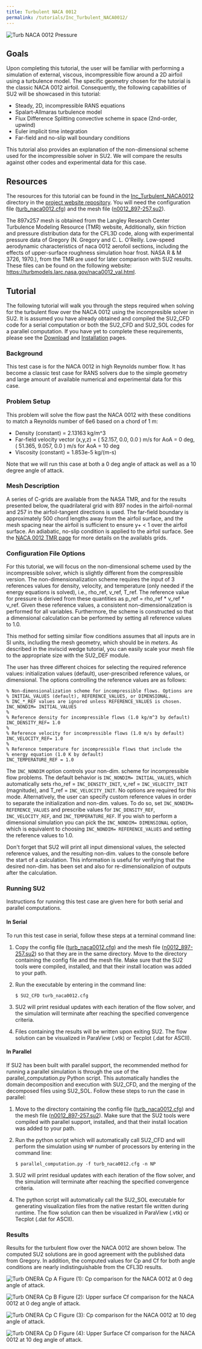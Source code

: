 ```yaml
---
title: Turbulent NACA 0012
permalink: /tutorials/Inc_Turbulent_NACA0012/
---
```


![Turb NACA 0012 Pressure](../../Inc_Turbulent_NACA0012/images/n0012_cp_AoA10deg.png)

## Goals

Upon completing this tutorial, the user will be familiar with performing a simulation of external, viscous, incompressible flow around a 2D airfoil using a turbulence model. The specific geometry chosen for the tutorial is the classic NACA 0012 airfoil. Consequently, the following capabilities of SU2 will be showcased in this tutorial:
- Steady, 2D, incompressible RANS equations 
- Spalart-Allmaras turbulence model
- Flux Difference Splitting convective scheme in space (2nd-order, upwind)
- Euler implicit time integration
- Far-field and no-slip wall boundary conditions

This tutorial also provides an explanation of the non-dimensional scheme used for the incompressible solver in SU2. We will compare the results against other codes and experimental data for this case.


## Resources

The resources for this tutorial can be found in the [Inc_Turbulent_NACA0012](https://github.com/su2code/su2code.github.io/tree/master/Inc_Turbulent_NACA0012) directory in the [project website repository](https://github.com/su2code/su2code.github.io). You will need the configuration file ([turb_naca0012.cfg](../../Inc_Turbulent_NACA0012/turb_naca0012.cfg)) and the mesh file ([n0012_897-257.su2](../../Inc_Turbulent_NACA0012/n0012_897-257.su2)).

 The 897x257 mesh is obtained from the Langley Research Center Turbulence Modeling Resource (TMR) website, Additionally, skin friction and pressure distribution data for the CFL3D code, along with experimental pressure data of Gregory (N. Gregory and C. L. O’Reilly. Low-speed aerodynamic characteristics of naca 0012 aerofoil sections, including the effects
of upper-surface roughness simulation hoar frost. NASA R & M 3726, 1970.), from the TMR are used for later comparison with SU2 results. These files can be found on the following website: https://turbmodels.larc.nasa.gov/naca0012_val.html.

## Tutorial

The following tutorial will walk you through the steps required when solving for the turbulent flow over the NACA 0012 using the incompresible solver in SU2. It is assumed you have already obtained and compiled the SU2_CFD code for a serial computation or both the SU2_CFD and SU2_SOL codes for a parallel computation. If you have yet to complete these requirements, please see the [Download](/docs/Download/) and [Installation](/docs/Installation/) pages.

### Background

This test case is for the NACA 0012 in high Reynolds number flow. It has become a classic test case for RANS solvers due to the simple geometry and large amount of available numerical and experimental data for this case.

### Problem Setup

This problem will solve the flow past the NACA 0012 with these conditions to match a Reynolds number of 6e6 based on a chord of 1 m:
- Density (constant) = 2.13163 kg/m^3
- Far-field velocity vector (x,y,z) = ( 52.157, 0.0, 0.0 ) m/s for AoA = 0 deg, ( 51.365, 9.057, 0.0 ) m/s for AoA = 10 deg
- Viscosity (constant) = 1.853e-5 kg/(m-s)

Note that we will run this case at both a 0 deg angle of attack as well as a 10 degree angle of attack.

### Mesh Description

A series of C-grids are available from the NASA TMR, and for the results presented below, the quadrilateral grid with 897 nodes in the airfoil-normal and 257 in the airfoil-tangent directions is used. The far-field boundary is approximately 500 chord lengths away from the airfoil surface, and the mesh spacing near the airfoil is sufficient to ensure y+ < 1 over the airfoil surface. An adiabatic, no-slip condition is applied to the airfoil surface. See the [NACA 0012 TMR page](https://turbmodels.larc.nasa.gov/naca0012_val.html) for more details on the availabls grids.


### Configuration File Options

For this tutorial, we will focus on the non-dimensional scheme used by the incompressible solver, which is slightly different from the compressible version. The non-dimensionalization scheme requires the input of 3 references values for density, velocity, and temperature (only needed if the energy equations is solved), i.e., rho_ref, v_ref, T_ref. The reference value for pressure is derived from these quantities as p_ref = rho_ref * v_ref * v_ref. Given these reference values, a consistent non-dimensionalization is performed for all variables. Furthermore, the scheme is constructed so that a dimensional calculation can be performed by setting all reference values to 1.0.

This method for setting similar flow conditions assumes that all inputs are in SI units, including the mesh geometry, which should be in *meters*. As described in the inviscid wedge tutorial, you can easily scale your mesh file to the appropriate size with the SU2_DEF module.

The user has three different choices for selecting the required reference values: initialization values (default), user-prescribed reference values, or dimensional. The options controlling the reference values are as follows:

```
% Non-dimensionalization scheme for incompressible flows. Options are
% INITIAL_VALUES (default), REFERENCE_VALUES, or DIMENSIONAL.
% INC_*_REF values are ignored unless REFERENCE_VALUES is chosen.
INC_NONDIM= INITIAL_VALUES
%
% Reference density for incompressible flows (1.0 kg/m^3 by default)
INC_DENSITY_REF= 1.0
%
% Reference velocity for incompressible flows (1.0 m/s by default)
INC_VELOCITY_REF= 1.0
%
% Reference temperature for incompressible flows that include the
% energy equation (1.0 K by default)
INC_TEMPERATURE_REF = 1.0
```

The `INC_NONDIM` option controls your non-dim. scheme for incompressible flow problems. The default behavior is `INC_NONDIM= INITIAL_VALUES`, which automatically sets rho_ref = `INC_DENSITY_INIT`, v_ref = `INC_VELOCITY_INIT` (magnitude), and T_ref = `INC_VELOCITY_INIT`. No options are required for this mode. Alternatively, the user can specify custom reference values in order to separate the initialization and non-dim. values. To do so, set `INC_NONDIM= REFERENCE_VALUES` and prescribe values for `INC_DENSITY_REF`, `INC_VELOCITY_REF`, and `INC_TEMPERATURE_REF`. If you wish to perform a dimensional simulation you can pick the `INC_NONDIM= DIMENSIONAL` option, which is equivalent to choosing  `INC_NONDIM= REFERENCE_VALUES` and setting the reference values to 1.0.

Don't forget that SU2 will print all input dimensional values, the selected reference values, and the resulting non-dim. values to the console before the start of a calculation. This information is useful for verifying that the desired non-dim. has been set and also for re-dimensionalizion of outputs after the calculation.

### Running SU2

Instructions for running this test case are given here for both serial and parallel computations.

#### In Serial

To run this test case in serial, follow these steps at a terminal command line:
1. Copy the config file ([turb_naca0012.cfg](../../Inc_Turbulent_NACA0012/turb_naca0012.cfg)) and the mesh file ([n0012_897-257.su2](../../Inc_Turbulent_NACA0012/n0012_897-257.su2)) so that they are in the same directory. Move to the directory containing the config file and the mesh file. Make sure that the SU2 tools were compiled, installed, and that their install location was added to your path.
 2. Run the executable by entering in the command line:
      
    ```
    $ SU2_CFD turb_naca0012.cfg
    ```

 3. SU2 will print residual updates with each iteration of the flow solver, and the simulation will terminate after reaching the specified convergence criteria.
 4. Files containing the results will be written upon exiting SU2. The flow solution can be visualized in ParaView (.vtk) or Tecplot (.dat for ASCII).

#### In Parallel

If SU2 has been built with parallel support, the recommended method for running a parallel simulation is through the use of the parallel_computation.py Python script. This automatically handles the domain decomposition and execution with SU2_CFD, and the merging of the decomposed files using SU2_SOL. Follow these steps to run the case in parallel:
 1. Move to the directory containing the config file ([turb_naca0012.cfg](../../Inc_Turbulent_NACA0012/turb_naca0012.cfg)) and the mesh file ([n0012_897-257.su2](../../Inc_Turbulent_NACA0012/n0012_897-257.su2)). Make sure that the SU2 tools were compiled with parallel support, installed, and that their install location was added to your path.
 2. Run the python script which will automatically call SU2_CFD and will perform the simulation using `NP` number of processors by entering in the command line:

    ```
    $ parallel_computation.py -f turb_naca0012.cfg -n NP
    ```

 3. SU2 will print residual updates with each iteration of the flow solver, and the simulation will terminate after reaching the specified convergence criteria.
 4. The python script will automatically call the SU2_SOL executable for generating visualization files from the native restart file written during runtime. The flow solution can then be visualized in ParaView (.vtk) or Tecplot (.dat for ASCII).

### Results

Results for the turbulent flow over the NACA 0012 are shown below. The computed SU2 solutions are in good agreement with the published data from Gregory. In addition, the computed values for Cp and Cf for both angle conditions are nearly indistinguishable from the CFL3D results.
     
![Turb ONERA Cp A](../../Inc_Turbulent_NACA0012/images/n0012_cp_AoA0deg.png)
Figure (1): Cp comparison for the NACA 0012 at 0 deg angle of attack.

![Turb ONERA Cp B](../../Inc_Turbulent_NACA0012/images/n0012_cf_AoA0deg.png)
Figure (2): Upper surface Cf comparison for the NACA 0012 at 0 deg angle of attack.

![Turb ONERA Cp C](../../Inc_Turbulent_NACA0012/images/n0012_cp_AoA10deg.png)
Figure (3): Cp comparison for the NACA 0012 at 10 deg angle of attack.

![Turb ONERA Cp D](../../Inc_Turbulent_NACA0012/images/n0012_cf_AoA10deg.png)
Figure (4): Upper Surface Cf comparison for the NACA 0012 at 10 deg angle of attack.

